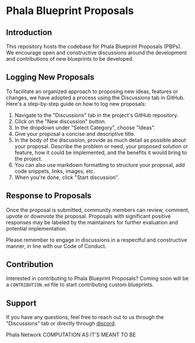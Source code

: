 # Phala Blueprint Proposals

## Introduction

This repository hosts the codebase for Phala Blueprint Proposals (PBPs). We encourage open and constructive discussions around the development and contributions of new blueprints to be developed.

## Logging New Proposals

To facilitate an organized approach to proposing new ideas, features or changes, we have adopted a process using the Discussions tab in GitHub. Here's a step-by-step guide on how to log new proposals:

1. Navigate to the "Discussions" tab in the project's GitHub repository.
2. Click on the "New discussion" button.
3. In the dropdown under "Select Category", choose "Ideas".
4. Give your proposal a concise and descriptive title.
5. In the body of the discussion, provide as much detail as possible about your proposal. Describe the problem or need, your proposed solution or feature, how it could be implemented, and the benefits it would bring to the project.
6. You can also use markdown formatting to structure your proposal, add code snippets, links, images, etc.
7. When you're done, click "Start discussion".

## Response to Proposals

Once the proposal is submitted, community members can review, comment, upvote or downvote the proposal. Proposals with significant positive responses may be labeled by the maintainers for further evaluation and potential implementation. 

Please remember to engage in discussions in a respectful and constructive manner, in line with our Code of Conduct.

## Contribution

Interested in contributing to Phala Blueprint Proposals? Coming soon will be a `CONTRIBUTION.md` file to start contributing custom blueprints.

## Support

If you have any questions, feel free to reach out to us through the "Discussions" tab or directly through [discord](https://discord.gg/phala).

Phala Network
COMPUTATION AS IT'S MEANT TO BE
